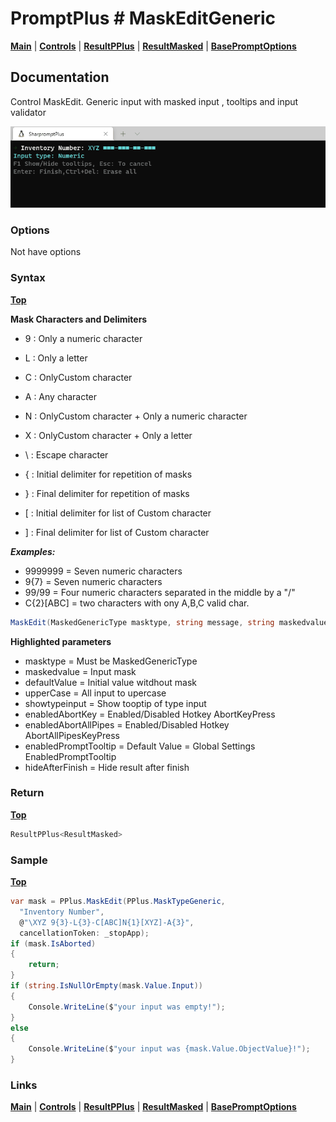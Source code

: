 # PromptPlus # MaskEditGeneric
[**Main**](index.md#help) | 
[**Controls**](index.md#apis) |
[**ResultPPlus**](resultpplus) |
[**ResultMasked**](resultmasked) |
[**BasePromptOptions**](basepromptoptions)


## Documentation
Control MaskEdit. Generic input with masked input , tooltips and input validator

![](./images/MaskEditGeneric.gif)

### Options
Not have options

### Syntax
[**Top**](#promptplus--maskeditgeneric)

**Mask Characters and Delimiters**

 - 9 : Only a numeric character
 - L : Only a letter 
 - C : OnlyCustom character 
 - A : Any character
 - N : OnlyCustom character +  Only a numeric character
 - X : OnlyCustom character +  Only a letter

 - \ : Escape character
 - { : Initial delimiter for repetition of masks
 - } : Final delimiter for repetition of masks
 - \[ : Initial delimiter for list of Custom character
 - \] : Final delimiter for list of Custom character

**_Examples:_**

- 9999999 = Seven numeric characters
- 9{7} = Seven numeric characters
- 99\/99 = Four numeric characters separated in the middle by a "/"
- C{2}\[ABC\] = two characters with ony A,B,C valid char.

```csharp
MaskEdit(MaskedGenericType masktype, string message, string maskedvalue, string defaultValue = null, bool upperCase = true, bool showtypeinput = true, IList<Func<object, ValidationResult>> validators = null, bool enabledPromptTooltip = true, bool enabledAbortKey = true, bool enabledAbortAllPipes = true, bool hideAfterFinish = false, CancellationToken? cancellationToken = null)
```

**Highlighted parameters**
- masktype = Must be MaskedGenericType
- maskedvalue = Input mask
- defaultValue = Initial value witdhout mask
- upperCase = All input to upercase
- showtypeinput = Show tooptip of type input 
- enabledAbortKey = Enabled/Disabled Hotkey AbortKeyPress
- enabledAbortAllPipes = Enabled/Disabled Hotkey AbortAllPipesKeyPress
- enabledPromptTooltip = Default Value = Global Settings EnabledPromptTooltip
- hideAfterFinish = Hide result after finish

### Return
[**Top**](#promptplus--maskeditgeneric)

```csharp
ResultPPlus<ResultMasked>
```

### Sample
[**Top**](#promptplus--maskeditgeneric)

```csharp
var mask = PPlus.MaskEdit(PPlus.MaskTypeGeneric, 
  "Inventory Number", 
  @"\XYZ 9{3}-L{3}-C[ABC]N{1}[XYZ]-A{3}", 
  cancellationToken: _stopApp);
if (mask.IsAborted)
{
    return;
}
if (string.IsNullOrEmpty(mask.Value.Input))
{
    Console.WriteLine($"your input was empty!");
}
else
{
    Console.WriteLine($"your input was {mask.Value.ObjectValue}!");
}
```

### Links
[**Main**](index.md#help) | 
[**Controls**](index.md#apis) |
[**ResultPPlus**](resultpplus) |
[**ResultMasked**](resultmasked) |
[**BasePromptOptions**](basepromptoptions)

